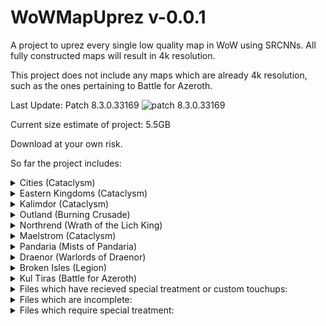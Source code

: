 # WoWMapUprez v-0.0.1
A project to uprez every single low quality map in WoW using SRCNNs. All fully constructed maps will result in 4k resolution.

This project does not include any maps which are already 4k resolution, such as the ones pertaining to Battle for Azeroth.

[logo]: https://wow.zamimg.com/images/icons/expansions/bfa.png

<!-- [Looking for the WoW Classic version?](https://github.com/keyboardturner/WoWMapUprezClassic) -->

Last Update:  Patch 8.3.0.33169 ![patch 8.3.0.33169][logo]


<!-- What's new in Shadowlands Patch 9.0.n? -->
<!-- dropdown -->
<!-- BFA → Shadowlands Patch: link -->
<!-- Only install this if you are updating from patch 8.3.0 to 9.0.n -->

Current size estimate of project: 5.5GB

Download at your own risk.

So far the project includes:
<!-- <details>
	<summary>Cities (Classic)</summary>
	
	[PH]
</details>
<details>
	<summary>Eastern Kingdoms (Classic)</summary>
	
	[PH]
</details>
<details>
	<summary>Kalimdor (Classic)</summary>
	
	[PH]
</details> -->
<details>
	<summary>Cities (Cataclysm)</summary>
	
	AshranAllianceFactionHub (Stormshield) png+blp
	AshranHordeFactionHub (Warspear) png+blp
	Dalaran (Wrath_1) png+blp
	Dalaran7 (Legion_1) png+blp
	Dalaran70 (Legion_2) png+blp
	DalaranCity (Wrath_2) png+blp
	Darnassus png+blp
	GilneasCity png+blp
	Ironforge png+blp
	Orgrimmar png+blp
	ShattrathCity png+blp
	SilvermoonCity png+blp
	StormwindCity png+blp
	TheExodar png+blp
	ThunderBluff png+blp
	Undercity png+blp
	ShrineofTwoMoons
	ShrineofSevenStars
</details>
<details>
	<summary>Eastern Kingdoms (Cataclysm)</summary>
	
	Arathi blp+png
	Arathi_Terrain1 blp+png
	Badlands blp+png
	BlastedLands blp+png
	BlastedLands_Terrain1 blp+png
	BurningSteppes blp+png
	DeadwindPass blp+png
	DeathknellStart blp+png
	DunMorogh blp+png
	DunMoroghScenario blp+png
	Duskwood blp+png
	EasternPlaguelands blp+png
	Elwynn blp+png
	EversongWoods blp+png
	Ghostlands blp+png
	Gilneas blp+png
	Gilneas_terrain1 blp+png
	Gilneas_terrain2 blp+png
	GilneasCity blp+png
	GilneasDreamway blp+png
	HillsbradFoothills blp+png
	Hilsbrad blp+png
	Hinterlands blp+png
	Lochmodan blp+png
	Redridge blp+png
	RuinsOfGilneas blp+png
	RuinsofGilneasCity blp+png
	ScarletEnclave blp+png
	SearingGorge blp+png
	Silverpine blp+png
	Stranglethorn blp+png
	StranglethornJungle blp+png
	StranglethornVale blp+png
	Sunwell blp+png
	SwampOfSorrows blp+png
	TheCapeofStranglethorn blp+png
	Tirisfal blp+png
	Tirisfal_terrain1 blp+png
	TolBarad blp+png
	TolBaradDailyArea blp+png
	TolBaradWarlockScenario blp+png
	TwilightHighlands blp+png
	TwilightHighlands_terrain1 blp+png
	Vashjir blp+png
	VashjirDepths blp+png
	VashjirKelpForest blp+png
	VashjirRuins blp+png
	WesternPlaguelands blp+png
	Westfall blp+png
	Wetlands blp+png
</details>
<details>
	<summary>Kalimdor (Cataclysm)</summary>
	
	AhnQirajTheFallenKingdom blp+png
	AmmenValeStart blp+png
	Ashenvale blp+png
	Aszhara blp+png
	AzuremystIsle blp+png
	AzuremystIsleScenario blp+png
	Barrens blp+png
	BloodmystIsle blp+png
	CampNaracheStart blp+png
	Darkshore blp+png
	DarkshoreOutdoor (8.1.0 Darkshore) blp+png
	Desolace blp+png
	Durotar blp+png
	Dustwallow blp+png
	Dustwallow_terrain1 blp+png
	DustwallowMarshScenario blp+png
	DustwallowMarshScenarioAlliance blp+png
	EchoIslesStart blp+png
	Felwood blp+png
	Feralas blp+png
	Hyjal blp+png
	Hyjal_terrain1 blp+png
	MoltenFront blp+png
	Moonglade blp+png
	Mulgore blp+png
	ShadowglenStart blp+png
	Silithus blp+png
	Silithus_Terrain1 blp+png
	SouthernBarrens blp+png
	StonetalonMountains blp+png
	Tanaris blp+png
	Teldrassil blp+png
	Thousandneedles blp+png
	ThreatUldum blp+png
	ThreatValeofEternalBlossoms blp+png
	Uldum blp+png
	Uldum_terrain1 blp+png
	UngoroCraterr blp+png
	ValleyofTrialsStart blp+png
	Winterspring blp+png
</details>
<details>
	<summary>Outland (Burning Crusade)</summary>
	
	BladesEdgeMountains blp+png
	Hellfire blp+png
	Nagrand blp+png
	Netherstorm blp+png
	ShadowmoonValley blp+png
	TerokkarForest blp+png
	Zangarmarsh blp+png
</details>
<details>
	<summary>Northrend (Wrath of the Lich King)</summary>
	
	BoreanTundra blp+png
	CrystalSongForest blp+png
	Dragonblight blp+png
	GrizzlyHills blp+png
	HowlingFjord blp+png
	HrothgarsLanding blp+png
	IcecrownGlacier blp+png
	LakeWintergrasp blp+png
	SholazarBasin blp+png
	TheStormPeaks blp+png
	ZulDrak blp+png
</details>
<details>
	<summary>Maelstrom (Cataclysm)</summary>
	
	DarkmoonFaireIsland blp+png
	Deepholm blp+png
	DeepholmShamanAcquisition blp+png
	Kezan blp+png
	TheLostIsles blp+png
	TheLostIsles_terrain1 blp+png
	TheLostIsles_terrain2 blp+png
	TheMaelstrom blp+png
	TheMaelstromContinent blp+png
</details>
<details>
	<summary>Pandaria (Mists of Pandaria)</summary>
	
	Pandaria blp+png
	DreadWastes blp+png
	IsleofGiants blp+png
	IsleoftheThunderKing blp+png
	IsleoftheThunderKingScenario blp+png
	Krasarang blp+png
	Krasarang_Terrain1 blp+png
	KunLaiSummit blp+png
	TheHiddenPass (The Veiled Stair) blp+png
	TheJadeForest blp+png
	TheWanderingIsle blp+png
	TimelessIsle blp+png
	TownlongWastes (Townlong Steppes) blp+png
	ValeofEternalBlossoms blp+png
	ValleyoftheFourWinds blp+png
</details>
<details>
	<summary>Draenor (Warlords of Draenor)</summary>
	
	Draenor blp+png
	Ashran blp+png
	FrostfireRidge blp+png
	Gorgrond blp+png
	GorgrondScenario blp+png
	NagrandDraenor blp+png
	ShadowmoonValleyDR blp+png
	SpiresOfArak blp+png
	Talador blp+png
	TanaanJungle blp+png
	TanaanJungleIntro blp+png
</details>
<details>
	<summary>Broken Isles (Legion)</summary>
	
	BrokenIsles blp+png
	Argus blp+png
	ArgusCore (Antoran Wastes) blp+png
	ArgusMacAree blp+png
	ArgusSurface (Krokuun) blp+png
	Azsuna blp+png
	AszunaDungeonExterior blp+png
	BrokenShore blp+png
	BrokenShoreIntro blp+png
	BrokenShorePaladin blp+png
	Helheim blp+png
	HighMountain blp+png
	Stormheim blp+png
	Suramar blp+png
	SuramarNoblesDistrict blp+png
	ThunderTotem blp+png
	ValSharah blp+png
</details>
<details>
	<summary>Kul Tiras (Battle for Azeroth)</summary>
	
	Tol Dagor blp+png
</details>
<details>
	<summary>Files which have recieved special treatment or custom touchups:</summary>
	
	Thunder Bluff
	Pandaria Continent
</details>

<details>
	<summary>Files which are incomplete:</summary>
	
	--Dungeons - intended for new project
	--Order Halls - intended for new project
</details>
<details>
	<summary>Files which require special treatment:</summary>
	
	[PH]
</details>
